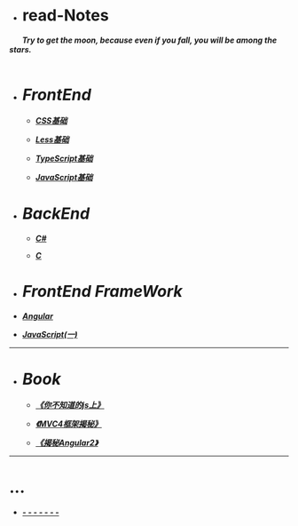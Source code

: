 * # read-Notes 

***&nbsp;&nbsp;&nbsp;&nbsp;&nbsp;&nbsp;&nbsp;Try to get the moon, because even if you fall, you will be among the stars. </br>
 &nbsp;&nbsp;&nbsp;&nbsp;&nbsp;&nbsp;&nbsp;***

- # ***FrontEnd***

  - ***[CSS基础](./vedio/css.md)***
  
  - ***[Less基础](./vedio/less.md)***
  
  - ***[TypeScript基础](./vedio/typescript.md)***
  
  - ***[JavaScript基础](./vedio/JavaScript.md)***
  
- # ***BackEnd***

  - ***[C#](./vedio/.Net.md)***

  - ***[C](./vedio/.md)***


 - # ***FrontEnd FrameWork***
  - ***[Angular](./vedio/Angular.md)***
  
  - ***[JavaScript(一)](./vedio/JavaScript1.md)***
  
---

- # ***Book***
  - ***[《你不知道的js上》](./book/你不知道的JS上.md)***
  
  - ***[《MVC4框架揭秘》](./book/mvc4.md)***
  
  - ***[《揭秘Angular2》](./book/angular2.md)***
---

# ...

*  ***[- - - - - - -](./work/_question.md)***
